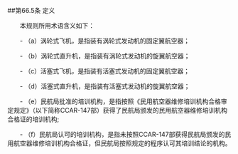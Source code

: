 ##第66.5条    定义

　　本规则所用术语含义如下：

　　- （a）涡轮式飞机，是指装有涡轮式发动机的固定翼航空器；

　　- （b）涡轮式直升机，是指装有涡轮式发动机的旋翼航空器；

　　- （c）活塞式飞机，是指装有活塞式发动机的固定翼航空器；

　　- （d）活塞式直升机，是指装有活塞式发动机的旋翼航空器；

　　- （e）民航局批准的培训机构，是指按照《民用航空器维修培训机构合格审定规定》（以下简称CCAR-147部）获得了民航局颁发的民用航空器维修培训机构合格证的培训机构;

　　- （f）民航局认可的培训机构，是指未按照CCAR-147部获得民航局颁发的民用航空器维修培训机构合格证，但民航局按照规定的程序认可其培训结论的机构。